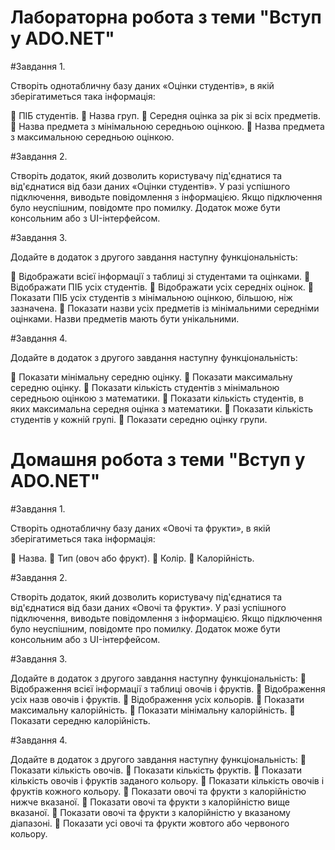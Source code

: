 # Лабораторна робота з теми "Вступ у ADO.NET"

#Завдання 1.

Створіть однотабличну базу даних «Оцінки студентів», в якій 
зберігатиметься така інформація:

 ПІБ студентів.
 Назва груп.
 Середня оцінка за рік зі всіх предметів.
 Назва предмета з мінімальною середньою оцінкою.
 Назва предмета з максимальною середньою оцінкою.

#Завдання 2.

Створіть додаток, який дозволить користувачу під'єднатися та 
від'єднатися від бази даних «Оцінки студентів». У разі успішного 
підключення, виводьте повідомлення з інформацією. Якщо 
підключення було неуспішним, повідомте про помилку. Додаток 
може бути консольним або з UI-інтерфейсом.

#Завдання 3.

Додайте в додаток з другого завдання наступну 
функціональність:

 Відображати всієї інформації з таблиці зі студентами та 
оцінками.
 Відображати ПІБ усіх студентів.
 Відображати усіх середніх оцінок.
 Показати ПІБ усіх студентів з мінімальною оцінкою, 
більшою, ніж зазначена. 
 Показати назви усіх предметів із мінімальними середніми 
оцінками. Назви предметів мають бути унікальними.

#Завдання 4.

Додайте в додаток з другого завдання наступну 
функціональність:

 Показати мінімальну середню оцінку.
 Показати максимальну середню оцінку.
 Показати кількість студентів з мінімальною середньою 
оцінкою з математики.
 Показати кількість студентів, в яких максимальна середня 
оцінка з математики.
 Показати кількість студентів у кожній групі.
 Показати середню оцінку групи.


# Домашня робота з теми "Вступ у ADO.NET"

#Завдання 1.

Створіть однотабличну базу даних «Овочі та фрукти», в якій 
зберігатиметься така інформація:

 Назва.
 Тип (овоч або фрукт).
 Колір.
 Калорійність.

#Завдання 2.

Створіть додаток, який дозволить користувачу під'єднатися та 
від'єднатися від бази даних «Овочі та фрукти». У разі успішного 
підключення, виводьте повідомлення з інформацією. Якщо 
підключення було неуспішним, повідомте про помилку. Додаток 
може бути консольним або з UI-інтерфейсом.

#Завдання 3.

Додайте в додаток з другого завдання наступну 
функціональність:
 Відображення всієї інформації з таблиці овочів і фруктів.
 Відображення усіх назв овочів і фруктів.
 Відображення усіх кольорів.
 Показати максимальну калорійність.
 Показати мінімальну калорійність.
 Показати середню калорійність.

#Завдання 4.

Додайте в додаток з другого завдання наступну 
функціональність:
 Показати кількість овочів.
 Показати кількість фруктів.
 Показати кількість овочів і фруктів заданого кольору.
 Показати кількість овочів і фруктів кожного кольору.
 Показати овочі та фрукти з калорійністю нижче вказаної.
 Показати овочі та фрукти з калорійністю вище вказаної.
 Показати овочі та фрукти з калорійністю у вказаному 
діапазоні.
 Показати усі овочі та фрукти жовтого або червоного 
кольору.
